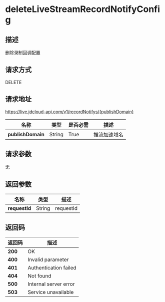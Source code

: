 # deleteLiveStreamRecordNotifyConfig


## 描述
删除录制回调配置

## 请求方式
DELETE

## 请求地址
https://live.jdcloud-api.com/v1/recordNotifys/{publishDomain}

|名称|类型|是否必需|描述|
|---|---|---|---|
|**publishDomain**|String|True|推流加速域名|

## 请求参数
无


## 返回参数
|名称|类型|描述|
|---|---|---|
|**requestId**|String|requestId|


## 返回码
|返回码|描述|
|---|---|
|**200**|OK|
|**400**|Invalid parameter|
|**401**|Authentication failed|
|**404**|Not found|
|**500**|Internal server error|
|**503**|Service unavailable|
